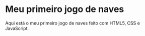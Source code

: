 # Meu primeiro jogo de naves 

Aqui está o meu primeiro jogo de naves feito com HTML5, CSS e JavaScript. 
